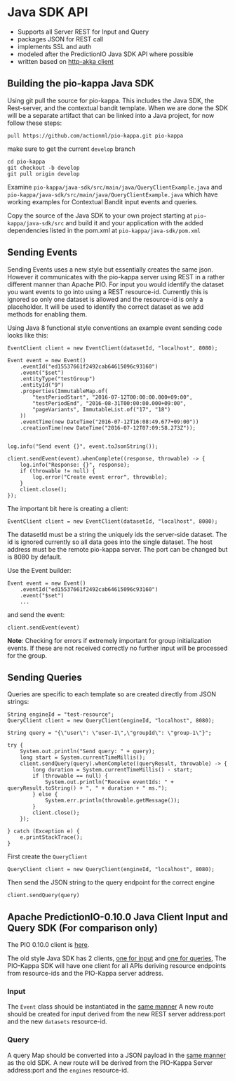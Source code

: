 # Java SDK API

 - Supports all Server REST for Input and Query
 - packages JSON for REST call
 - implements SSL and auth
 - modeled after the PredictionIO Java SDK API where possible
 - written based on [http-akka client](http://doc.akka.io/docs/akka-http/current/java/http/introduction.html#http-client-api)

## Building the pio-kappa Java SDK

Using git pull the source for pio-kappa. This includes the Java SDK, the Rest-server, and the contextual bandit template. When we are done the SDK will be a separate artifact that can be linked into a Java project, for now follow these steps:

    pull https://github.com/actionml/pio-kappa.git pio-kappa

make sure to get the current `develop` branch

    cd pio-kappa
    git checkout -b develop
    git pull origin develop    
    
Examine `pio-kappa/java-sdk/src/main/java/QueryClientExample.java` and `pio-kappa/java-sdk/src/main/java/QueryClientExample.java` which have working examples for Contextual Bandit input events and queries.

Copy the source of the Java SDK to your own project starting at `pio-kappa/java-sdk/src` and build it and your application with the added dependencies listed in the pom.xml at `pio-kappa/java-sdk/pom.xml`

## Sending Events 

Sending Events uses a new style but essentially creates the same json. However it communicates with the pio-kappa server using REST in a rather different manner than Apache PIO. For input you would identify the dataset you want events to go into using a REST resource-id. Currently this is ignored so only one dataset is allowed and the resource-id is only a placeholder. It will be used to identify the correct dataset as we add methods for enabling them.

Using Java 8 functional style conventions an example event sending code looks like this:

    EventClient client = new EventClient(datasetId, "localhost", 8080);
        
    Event event = new Event()
        .eventId("ed15537661f2492cab64615096c93160")
        .event("$set")
        .entityType("testGroup")
        .entityId("9")
        .properties(ImmutableMap.of(
            "testPeriodStart", "2016-07-12T00:00:00.000+09:00",
            "testPeriodEnd", "2016-08-31T00:00:00.000+09:00",
            "pageVariants", ImmutableList.of("17", "18")
        ))
        .eventTime(new DateTime("2016-07-12T16:08:49.677+09:00"))
        .creationTime(new DateTime("2016-07-12T07:09:58.273Z"));
        
        
    log.info("Send event {}", event.toJsonString());
    
    client.sendEvent(event).whenComplete((response, throwable) -> {
        log.info("Response: {}", response);
        if (throwable != null) {
            log.error("Create event error", throwable);
        }
        client.close();
    });


The important bit here is creating a client:

    EventClient client = new EventClient(datasetId, "localhost", 8080);
    
The datasetId must be a string the uniquely ids the server-side dataset. The id is ignored currently so all data goes into the single dataset. The host address must be the remote pio-kappa server. The port can be changed but is 8080 by default.

Use the Event builder:

    Event event = new Event()
        .eventId("ed15537661f2492cab64615096c93160")
        .event("$set")
        ...

and send the event:

    client.sendEvent(event)

**Note**: Checking for errors if extremely important for group initialization events. If these are not received correctly no further input will be processed for the group.

## Sending Queries

Queries are specific to each template so are created directly from JSON strings:

    String engineId = "test-resource";
    QueryClient client = new QueryClient(engineId, "localhost", 8080);
    
    String query = "{\"user\": \"user-1\",\"groupId\": \"group-1\"}";
    
    try {
        System.out.println("Send query: " + query);
        long start = System.currentTimeMillis();
        client.sendQuery(query).whenComplete((queryResult, throwable) -> {
            long duration = System.currentTimeMillis() - start;
            if (throwable == null) {
                System.out.println("Receive eventIds: " + queryResult.toString() + ", " + duration + " ms.");
            } else {
                System.err.println(throwable.getMessage());
            }
            client.close();
        });
    
    } catch (Exception e) {
        e.printStackTrace();
    }

First create the `QueryClient`

    QueryClient client = new QueryClient(engineId, "localhost", 8080);

Then send the JSON string to the query endpoint for the correct engine

    client.sendQuery(query)

## Apache PredictionIO-0.10.0 Java Client Input and Query SDK (For comparison only)

The PIO 0.10.0 client is [here](https://github.com/apache/incubator-predictionio-sdk-java).

The old style Java SDK has 2 clients, [one for input](https://github.com/apache/incubator-predictionio-sdk-java/blob/develop/client/src/main/java/io/prediction/EventClient.java) and [one for queries](https://github.com/apache/incubator-predictionio-sdk-java/blob/develop/client/src/main/java/io/prediction/EngineClient.java), The PIO-Kappa SDK will have one client for all APIs deriving resource endpoints from resource-ids and the PIO-Kappa server address.

### Input

The `Event` class should be instantiated in the [same manner](https://github.com/apache/incubator-predictionio-sdk-java/blob/develop/client/src/main/java/io/prediction/Event.java) A new route should be created for input derived from the new REST server address:port and the new `datasets` resource-id.

### Query

A query Map should be converted into a JSON payload in the [same manner](https://github.com/apache/incubator-predictionio-sdk-java/blob/develop/client/src/main/java/io/prediction/EngineClient.java#L93) as the old SDK. A new route will be derived from the PIO-Kappa Server address:port and the `engines` resource-id.
